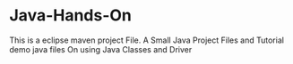 # Java-Hands-On

This is a eclipse maven project File. 
A Small Java Project Files and Tutorial demo java files On using Java Classes and Driver
